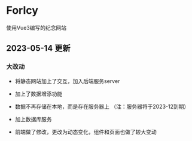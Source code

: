 # ForIcy

使用Vue3编写的纪念网站


## 2023-05-14 更新

### 大改动
- 将静态网站加上了交互，加入后端服务server
- 加上了数据增添功能
- 数据不再存储在本地，而是存在服务器上 （注：服务器将于2023-12到期）
- 加上数据库服务

- 前端做了修改，更改为动态变化，组件和页面也做了较大变动